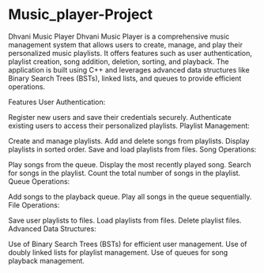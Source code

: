 # Music_player-Project
Dhvani Music Player
Dhvani Music Player is a comprehensive music management system that allows users to create, manage, and play their personalized music playlists. It offers features such as user authentication, playlist creation, song addition, deletion, sorting, and playback. The application is built using C++ and leverages advanced data structures like Binary Search Trees (BSTs), linked lists, and queues to provide efficient operations.

Features
User Authentication:

Register new users and save their credentials securely.
Authenticate existing users to access their personalized playlists.
Playlist Management:

Create and manage playlists.
Add and delete songs from playlists.
Display playlists in sorted order.
Save and load playlists from files.
Song Operations:

Play songs from the queue.
Display the most recently played song.
Search for songs in the playlist.
Count the total number of songs in the playlist.
Queue Operations:

Add songs to the playback queue.
Play all songs in the queue sequentially.
File Operations:

Save user playlists to files.
Load playlists from files.
Delete playlist files.
Advanced Data Structures:

Use of Binary Search Trees (BSTs) for efficient user management.
Use of doubly linked lists for playlist management.
Use of queues for song playback management.
